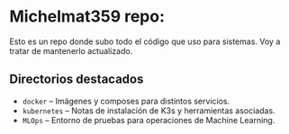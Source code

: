 # Michelmat359 repo:

Esto es un repo donde subo todo el código que uso para sistemas. 
Voy a tratar de mantenerlo actualizado.

## Directorios destacados
- `docker` – Imágenes y composes para distintos servicios.
- `kubernetes` – Notas de instalación de K3s y herramientas asociadas.
- `MLOps` – Entorno de pruebas para operaciones de Machine Learning.
